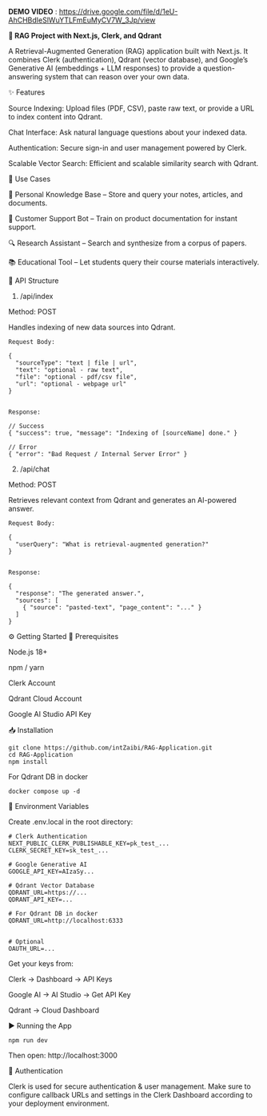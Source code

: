**DEMO VIDEO** : https://drive.google.com/file/d/1eU-AhCHBdIeSlWuYTLFmEuMyCV7W_3Jp/view

**🚀 RAG Project with Next.js, Clerk, and Qdrant**

A Retrieval-Augmented Generation (RAG) application built with Next.js.
It combines Clerk (authentication), Qdrant (vector database), and Google’s Generative AI (embeddings + LLM responses) to provide a question-answering system that can reason over your own data.

✨ Features

Source Indexing: Upload files (PDF, CSV), paste raw text, or provide a URL to index content into Qdrant.

Chat Interface: Ask natural language questions about your indexed data.

Authentication: Secure sign-in and user management powered by Clerk.

Scalable Vector Search: Efficient and scalable similarity search with Qdrant.

🔧 Use Cases

📝 Personal Knowledge Base – Store and query your notes, articles, and documents.

🤖 Customer Support Bot – Train on product documentation for instant support.

🔍 Research Assistant – Search and synthesize from a corpus of papers.

📚 Educational Tool – Let students query their course materials interactively.

📡 API Structure
1. /api/index

Method: POST

Handles indexing of new data sources into Qdrant.
```
Request Body:

{
  "sourceType": "text | file | url",
  "text": "optional - raw text",
  "file": "optional - pdf/csv file",
  "url": "optional - webpage url"
}


Response:

// Success
{ "success": true, "message": "Indexing of [sourceName] done." }

// Error
{ "error": "Bad Request / Internal Server Error" }
```
2. /api/chat

Method: POST

Retrieves relevant context from Qdrant and generates an AI-powered answer.
```
Request Body:

{
  "userQuery": "What is retrieval-augmented generation?"
}


Response:

{
  "response": "The generated answer.",
  "sources": [
    { "source": "pasted-text", "page_content": "..." }
  ]
}
```
⚙️ Getting Started
📌 Prerequisites

Node.js 18+

npm / yarn

Clerk Account

Qdrant Cloud Account

Google AI Studio API Key

📥 Installation
```
git clone https://github.com/intZaibi/RAG-Application.git
cd RAG-Application
npm install
```

For Qdrant DB in docker
```
docker compose up -d
```

🔑 Environment Variables

Create .env.local in the root directory:
```
# Clerk Authentication
NEXT_PUBLIC_CLERK_PUBLISHABLE_KEY=pk_test_...
CLERK_SECRET_KEY=sk_test_...

# Google Generative AI
GOOGLE_API_KEY=AIzaSy...

# Qdrant Vector Database
QDRANT_URL=https://...
QDRANT_API_KEY=...

# For Qdrant DB in docker
QDRANT_URL=http://localhost:6333


# Optional
OAUTH_URL=...
```

Get your keys from:

Clerk → Dashboard → API Keys

Google AI → AI Studio → Get API Key

Qdrant → Cloud Dashboard

▶️ Running the App
```
npm run dev
```

Then open: http://localhost:3000

🔐 Authentication

Clerk is used for secure authentication & user management.
Make sure to configure callback URLs and settings in the Clerk Dashboard according to your deployment environment.
